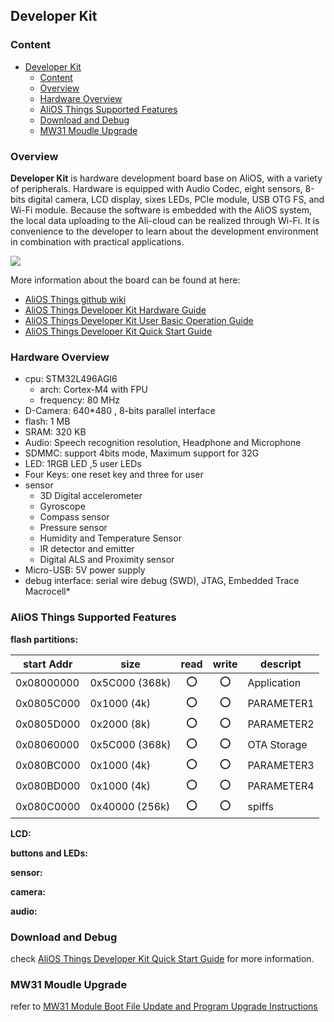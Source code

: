 ## Developer Kit

### Content
- [Developer Kit](#developer-kit)
    - [Content](#content)
    - [Overview](#overview)
    - [Hardware Overview](#hardware-overview)
    - [AliOS Things Supported Features](#alios-things-supported-features)
    - [Download and Debug](#download-and-debug)
    - [MW31 Moudle Upgrade](#MW31-moudle-upgrade)

### Overview

**Developer Kit** is hardware development board base on AliOS, with a variety of peripherals. Hardware is equipped with Audio Codec, eight sensors, 8-bits digital camera, LCD display, sixes LEDs, PCIe module, USB OTG FS, and Wi-Fi module. Because the software is embedded with the AliOS system, the local data uploading to the Ali-cloud can be realized through Wi-Fi. It is convenience to the developer to learn about the development environment in combination with practical applications.

![](https://img.alicdn.com/tfs/TB122RCtntYBeNjy1XdXXXXyVXa-2373-3121.png)

More information about the board can be found at here:

- [AliOS Things github wiki](https://github.com/alibaba/AliOS-Things/wiki)
- [AliOS Things Developer Kit Hardware Guide](https://github.com/alibaba/AliOS-Things/wiki/AliOS-Things-Developer-Kit-Hardware-Guide)
- [AliOS Things Developer Kit User Basic Operation Guide](https://github.com/alibaba/AliOS-Things/wiki/AliOS-Things-Developer-Kit-User-Basic-Operation-Guide)
- [AliOS Things Developer Kit Quick Start Guide](https://github.com/alibaba/AliOS-Things/wiki/AliOS-Things-Developer-Kit-Quick-Start-Guide)

### Hardware Overview

* cpu: STM32L496AGI6
    * arch: Cortex-M4 with FPU
    * frequency: 80 MHz
* D-Camera: 640*480 , 8-bits parallel interface
* flash: 1 MB
* SRAM: 320 KB
* Audio: Speech recognition resolution, Headphone and Microphone
* SDMMC: support 4bits mode, Maximum support for 32G
* LED: 1RGB LED ,5 user LEDs
* Four Keys: one reset key and three for user
* sensor
    * 3D Digital accelerometer
    * Gyroscope
    * Compass sensor
    * Pressure sensor
    * Humidity and Temperature Sensor
    * IR detector and emitter
    * Digital ALS and Proximity sensor
* Micro-USB: 5V power supply
* debug interface: serial wire debug (SWD), JTAG, Embedded Trace Macrocell*


### AliOS Things Supported Features

**flash partitions:**

|start Addr   |size             |read|write|descript|
|-------------|-----------------|:-:|:-:|-----------|
|0x08000000   |0x5C000 (368k)   |:o:|:o:|Application|
|0x0805C000   |0x1000 (4k)      |:o:|:o:|PARAMETER1 |
|0x0805D000   |0x2000 (8k)      |:o:|:o:|PARAMETER2 |
|0x08060000   |0x5C000 (368k)   |:o:|:o:|OTA Storage|
|0x080BC000   |0x1000 (4k)      |:o:|:o:|PARAMETER3 |
|0x080BD000   |0x1000 (4k)      |:o:|:o:|PARAMETER4 |
|0x080C0000   |0x40000 (256k)   |:o:|:o:|spiffs     |

**LCD:**

**buttons and LEDs:**

**sensor:**

**camera:**

**audio:**

### Download and Debug

check [AliOS Things Developer Kit Quick Start Guide](https://github.com/alibaba/AliOS-Things/wiki/AliOS-Things-Developer-Kit-Quick-Start-Guide#24-%E5%BC%80%E5%A7%8B%E7%83%A7%E5%86%99) for more information.

### MW31 Moudle Upgrade
refer to [MW31 Module Boot File Update and Program Upgrade Instructions](https://github.com/alibaba/AliOS-Things/wiki/MW31%E6%A8%A1%E5%9D%97boot%E6%96%87%E4%BB%B6%E6%9B%B4%E6%96%B0%E4%BB%A5%E5%8F%8A%E7%A8%8B%E5%BA%8F%E5%8D%87%E7%BA%A7%E6%8C%87%E5%AF%BC)

